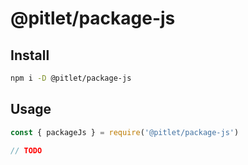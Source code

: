 # @pitlet/package-js

## Install

```sh
npm i -D @pitlet/package-js
```

## Usage

```js
const { packageJs } = require('@pitlet/package-js')

// TODO
```
